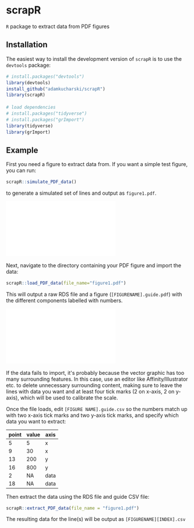 # scrapR

`R` package to extract data from PDF figures

## Installation

The easiest way to install the development version of `scrapR` is to use the `devtools` package:

```r
# install.packages("devtools")
library(devtools)
install_github("adamkucharski/scrapR")
library(scrapR)

# load dependencies
# install.packages("tidyverse")
# install.packages("grImport")
library(tidyverse)
library(grImport)

```

## Example

First you need a figure to extract data from. If you want a simple test figure, you can run:
```r
scrapR::simulate_PDF_data()
```
to generate a simulated set of lines and output as `figure1.pdf`.

![Screenshot](data/figure1.pdf)

Next, navigate to the directory containing your PDF figure and import the data:

```r
scrapR::load_PDF_data(file_name="figure1.pdf")
```

This will output a raw RDS file and a figure (`[FIGURENAME].guide.pdf`) with the different components labelled with numbers. 

![Screenshot](data/figure1.pdfguide.pdf)

If the data fails to import, it's probably because the vector graphic has too many surrounding features. In this case, use an editor like Affinity/Illustrator etc. to delete unnecessary surrounding content, making sure to leave the lines with data you want and at least four tick marks (2 on x-axis, 2 on y-axis), which will be used to calibrate the scale.

Once the file loads, edit `[FIGURE NAME].guide.csv` so the numbers match up with two x-axis tick marks and two y-axis tick marks, and specify which data you want to extract:

point   | value | axis
------------- | -------------  | -------------  
5 | 5 | x
9 | 30 | x
13 | 200 | y
16 | 800 | y
2 | NA | data
18 | NA | data

Then extract the data using the RDS file and guide CSV file:

```r
scrapR::extract_PDF_data(file_name = "figure1.pdf")
```

The resulting data for the line(s) will be output as `[FIGURENAME][INDEX].csv`